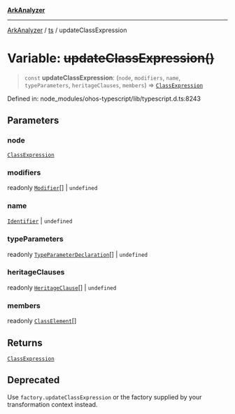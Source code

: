 [**ArkAnalyzer**](../../../../README.md)

***

[ArkAnalyzer](../../../../globals.md) / [ts](../README.md) / updateClassExpression

# Variable: ~~updateClassExpression()~~

> `const` **updateClassExpression**: (`node`, `modifiers`, `name`, `typeParameters`, `heritageClauses`, `members`) => [`ClassExpression`](../interfaces/ClassExpression.md)

Defined in: node\_modules/ohos-typescript/lib/typescript.d.ts:8243

## Parameters

### node

[`ClassExpression`](../interfaces/ClassExpression.md)

### modifiers

readonly [`Modifier`](../type-aliases/Modifier.md)[] | `undefined`

### name

[`Identifier`](../interfaces/Identifier.md) | `undefined`

### typeParameters

readonly [`TypeParameterDeclaration`](../interfaces/TypeParameterDeclaration.md)[] | `undefined`

### heritageClauses

readonly [`HeritageClause`](../interfaces/HeritageClause.md)[] | `undefined`

### members

readonly [`ClassElement`](../interfaces/ClassElement.md)[]

## Returns

[`ClassExpression`](../interfaces/ClassExpression.md)

## Deprecated

Use `factory.updateClassExpression` or the factory supplied by your transformation context instead.

